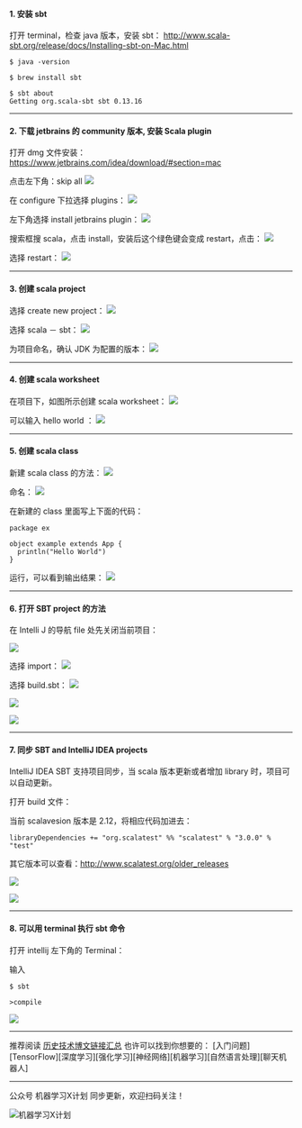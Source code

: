 #### 1. 安装 sbt

打开 terminal，检查 java 版本，安装 sbt：
http://www.scala-sbt.org/release/docs/Installing-sbt-on-Mac.html

```
$ java -version

$ brew install sbt

$ sbt about
Getting org.scala-sbt sbt 0.13.16
```

---

#### 2. 下载 jetbrains 的 community 版本, 安装 Scala plugin
打开 dmg 文件安装：
https://www.jetbrains.com/idea/download/#section=mac

点击左下角：skip all
![](http://upload-images.jianshu.io/upload_images/1667471-c9ebbb6d84e5e197.png?imageMogr2/auto-orient/strip%7CimageView2/2/w/1240)

在 configure 下拉选择 plugins：
![](http://upload-images.jianshu.io/upload_images/1667471-147587a246185c21.png?imageMogr2/auto-orient/strip%7CimageView2/2/w/1240)

左下角选择 install jetbrains plugin：
![](http://upload-images.jianshu.io/upload_images/1667471-fa11b36c22bc80e3.png?imageMogr2/auto-orient/strip%7CimageView2/2/w/1240)

搜索框搜 scala，点击 install，安装后这个绿色键会变成 restart，点击：
![](http://upload-images.jianshu.io/upload_images/1667471-a1485b07437996b4.png?imageMogr2/auto-orient/strip%7CimageView2/2/w/1240)

选择 restart：
![](http://upload-images.jianshu.io/upload_images/1667471-268f564f5cf3ea69.png?imageMogr2/auto-orient/strip%7CimageView2/2/w/1240)

---

#### 3. 创建 scala project

选择 create new project：
![](http://upload-images.jianshu.io/upload_images/1667471-1c1359ce3a08a791.png?imageMogr2/auto-orient/strip%7CimageView2/2/w/1240)


选择 scala － sbt：
![](http://upload-images.jianshu.io/upload_images/1667471-23ca4d5b677ae9e4.png?imageMogr2/auto-orient/strip%7CimageView2/2/w/1240)

为项目命名，确认 JDK 为配置的版本：
![](http://upload-images.jianshu.io/upload_images/1667471-ae110edb44e46a15.png?imageMogr2/auto-orient/strip%7CimageView2/2/w/1240)

---

#### 4. 创建 scala worksheet

在项目下，如图所示创建 scala worksheet：
![](http://upload-images.jianshu.io/upload_images/1667471-a9672ce30a19c5ce.png?imageMogr2/auto-orient/strip%7CimageView2/2/w/1240)

可以输入 hello world ：
![](http://upload-images.jianshu.io/upload_images/1667471-7d657eb0127052bc.png?imageMogr2/auto-orient/strip%7CimageView2/2/w/1240)

---

#### 5. 创建 scala class

新建 scala class 的方法：
![](http://upload-images.jianshu.io/upload_images/1667471-a4cc9ed00fbb1025.png?imageMogr2/auto-orient/strip%7CimageView2/2/w/1240)

命名：
![](http://upload-images.jianshu.io/upload_images/1667471-d922c2cedb65ba2d.png?imageMogr2/auto-orient/strip%7CimageView2/2/w/1240)

在新建的 class 里面写上下面的代码：
```
package ex

object example extends App {
  println("Hello World")
}
```

运行，可以看到输出结果：
![](http://upload-images.jianshu.io/upload_images/1667471-ac025395e912a9a0.png?imageMogr2/auto-orient/strip%7CimageView2/2/w/1240)

---

#### 6. 打开 SBT project 的方法

在 Intelli J 的导航 file 处先关闭当前项目：

![](http://upload-images.jianshu.io/upload_images/1667471-adcdf61f31909d4c.png?imageMogr2/auto-orient/strip%7CimageView2/2/w/1240)

选择 import：
![](http://upload-images.jianshu.io/upload_images/1667471-cfefbe2f95307521.png?imageMogr2/auto-orient/strip%7CimageView2/2/w/1240)


选择 build.sbt：
![](http://upload-images.jianshu.io/upload_images/1667471-6ad17211af3a273a.png?imageMogr2/auto-orient/strip%7CimageView2/2/w/1240)



![](http://upload-images.jianshu.io/upload_images/1667471-6966fda3a11f1a97.png?imageMogr2/auto-orient/strip%7CimageView2/2/w/1240)


![](http://upload-images.jianshu.io/upload_images/1667471-6f5e999a443aec17.png?imageMogr2/auto-orient/strip%7CimageView2/2/w/1240)

---

#### 7. 同步 SBT and IntelliJ IDEA projects

IntelliJ IDEA SBT 支持项目同步，当 scala 版本更新或者增加 library 时，项目可以自动更新。

打开 build 文件：

当前 scalavesion 版本是 2.12，将相应代码加进去：

```
libraryDependencies += "org.scalatest" %% "scalatest" % "3.0.0" % "test"
```
其它版本可以查看：http://www.scalatest.org/older_releases

![](http://upload-images.jianshu.io/upload_images/1667471-c2ae609cb50e904a.png?imageMogr2/auto-orient/strip%7CimageView2/2/w/1240)


![](http://upload-images.jianshu.io/upload_images/1667471-ea6b8f8c930d9f32.png?imageMogr2/auto-orient/strip%7CimageView2/2/w/1240)

---

#### 8. 可以用 terminal  执行 sbt 命令

打开 intellij 左下角的 Terminal：

输入
```
$ sbt

>compile
```

![](http://upload-images.jianshu.io/upload_images/1667471-74ad32de8a320a19.png?imageMogr2/auto-orient/strip%7CimageView2/2/w/1240)

---
推荐阅读
[历史技术博文链接汇总](http://blog.csdn.net/aliceyangxi1987/article/details/71911003)
也许可以找到你想要的：
[入门问题][TensorFlow][深度学习][强化学习][神经网络][机器学习][自然语言处理][聊天机器人]

---

公众号 机器学习X计划 同步更新，欢迎扫码关注！

![机器学习X计划](http://upload-images.jianshu.io/upload_images/1667471-4bb4f955eaf6087e.jpg?imageMogr2/auto-orient/strip%7CimageView2/2/w/1240)
